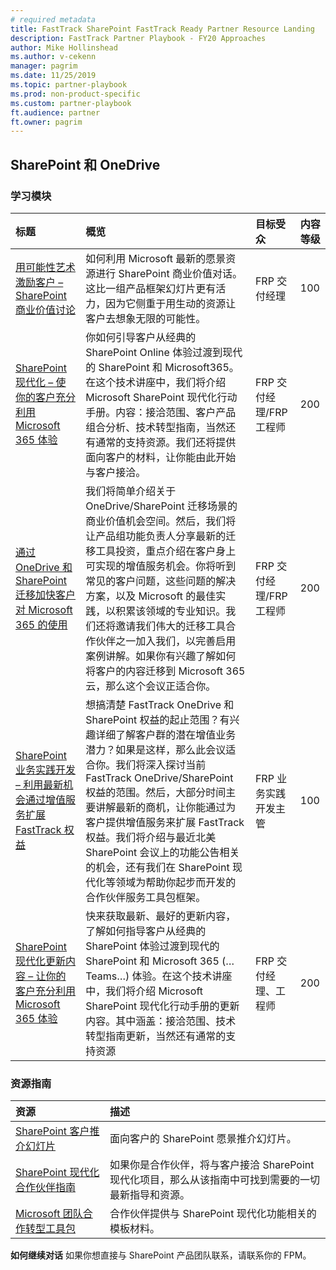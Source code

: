 ```yaml
---
# required metadata
title: FastTrack SharePoint FastTrack Ready Partner Resource Landing
description: FastTrack Partner Playbook - FY20 Approaches
author: Mike Hollinshead
ms.author: v-cekenn
manager: pagrim
ms.date: 11/25/2019
ms.topic: partner-playbook
ms.prod: non-product-specific
ms.custom: partner-playbook
ft.audience: partner
ft.owner: pagrim
---
```


## SharePoint 和 OneDrive

### 学习模块

|**标题**|**概览**|**目标受众**|**内容等级**|
|:---------------------------|:-----------------------|:----------------------|:----------------------|
|[用可能性艺术激励客户 – SharePoint 商业价值讨论](https://www.yammer.com/office365partners/threads/109702449905664)|如何利用 Microsoft 最新的愿景资源进行 SharePoint 商业价值对话。这比一组产品框架幻灯片更有活力，因为它侧重于用生动的资源让客户去想象无限的可能性。|FRP 交付经理|100|
|[SharePoint 现代化 – 使你的客户充分利用 Microsoft 365 体验](https://www.yammer.com/office365partners/threads/177236003430400)|你如何引导客户从经典的 SharePoint Online 体验过渡到现代的 SharePoint 和 Microsoft365。在这个技术讲座中，我们将介绍 Microsoft SharePoint 现代化行动手册。内容：接洽范围、客户产品组合分析、技术转型指南，当然还有通常的支持资源。我们还将提供面向客户的材料，让你能由此开始与客户接洽。|FRP 交付经理/FRP 工程师|200|
|[通过 OneDrive 和 SharePoint 迁移加快客户对 Microsoft 365 的使用](https://www.yammer.com/office365partners/#/files/99197616128)|我们将简单介绍关于 OneDrive/SharePoint 迁移场景的商业价值机会空间。然后，我们将让产品组功能负责人分享最新的迁移工具投资，重点介绍在客户身上可实现的增值服务机会。你将听到常见的客户问题，这些问题的解决方案，以及 Microsoft 的最佳实践，以积累该领域的专业知识。我们还将邀请我们伟大的迁移工具合作伙伴之一加入我们，以完善启用案例讲解。如果你有兴趣了解如何将客户的内容迁移到 Microsoft 365 云，那么这个会议正适合你。|FRP 交付经理/FRP 工程师|200|
|[SharePoint 业务实践开发 – 利用最新机会通过增值服务扩展 FastTrack 权益](https://www.yammer.com/office365partners/threads/191471695142912)|想搞清楚 FastTrack OneDrive 和 SharePoint 权益的起止范围？有兴趣详细了解客户群的潜在增值业务潜力？如果是这样，那么此会议适合你。我们将深入探讨当前 FastTrack OneDrive/SharePoint 权益的范围。然后，大部分时间主要讲解最新的商机，让你能通过为客户提供增值服务来扩展 FastTrack 权益。我们将介绍与最近北美 SharePoint 会议上的功能公告相关的机会，还有我们在 SharePoint 现代化等领域为帮助你起步而开发的合作伙伴服务工具包框架。|FRP 业务实践开发主管|100|
|[SharePoint 现代化更新内容 – 让你的客户充分利用 Microsoft 365 体验](https://ftdocs-bcm.azureedge.net/public/frp-sharepoint-modernization-update-video-v1.mp4)|快来获取最新、最好的更新内容，了解如何指导客户从经典的 SharePoint 体验过渡到现代的 SharePoint 和 Microsoft 365 (…Teams…) 体验。在这个技术讲座中，我们将介绍 Microsoft SharePoint 现代化行动手册的更新内容。其中涵盖：接洽范围、技术转型指南更新，当然还有通常的支持资源| FRP 交付经理、工程师|200|

### 资源指南

|**资源**|**描述**|
|:---------------------------|:-----------------------|
|[SharePoint 客户推介幻灯片](https://aka.ms/FRPSharePointCustomerPitchDeck)|面向客户的 SharePoint 愿景推介幻灯片。|
|[SharePoint 现代化合作伙伴指南](https://docs.microsoft.com/en-us/sharepoint/dev/transform/modernize-partner-guidance)|如果你是合作伙伴，将与客户接洽 SharePoint 现代化项目，那么从该指南中可找到需要的一切最新指导和资源。|
|[Microsoft 团队合作转型工具包](https://ftdocs-bcm.azureedge.net/public/microsoft-teamwork-transformation-offer-kit-v1.zip)|合作伙伴提供与 SharePoint 现代化功能相关的模板材料。|

**如何继续对话**
如果你想直接与 SharePoint 产品团队联系，请联系你的 FPM。